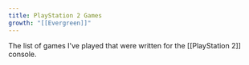 ```yaml
---
title: PlayStation 2 Games
growth: "[[Evergreen]]"
---
```

The list of games I've played that were written for the [[PlayStation 2]] console.